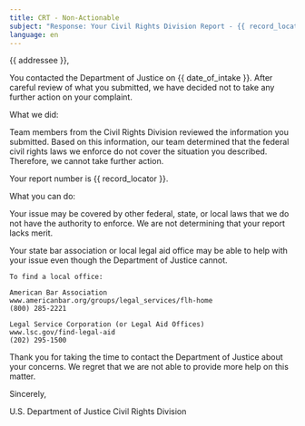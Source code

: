 ```yaml
---
title: CRT - Non-Actionable
subject: "Response: Your Civil Rights Division Report - {{ record_locator }} from the {{ section_name }} Section"
language: en
---
```

{{ addressee }},

You contacted the Department of Justice on {{ date_of_intake }}. After careful review of what you submitted, we have decided not to take any further action on your complaint.

What we did:

Team members from the Civil Rights Division reviewed the information you submitted.  Based on this information, our team determined that the federal civil rights laws we enforce do not cover the situation you described.  Therefore, we cannot take further action.

Your report number is {{ record_locator }}.

What you can do:

Your issue may be covered by other federal, state, or local laws that we do not have the authority to enforce. We are not determining that your report lacks merit.

Your state bar association or local legal aid office may be able to help with your issue even though the Department of Justice cannot.

    To find a local office:

    American Bar Association
    www.americanbar.org/groups/legal_services/flh-home
    (800) 285-2221

    Legal Service Corporation (or Legal Aid Offices)
    www.lsc.gov/find-legal-aid
    (202) 295-1500

Thank you for taking the time to contact the Department of Justice about your concerns. We regret that we are not able to provide more help on this matter.

Sincerely,

U.S. Department of Justice
Civil Rights Division
